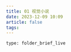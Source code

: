 ```yaml
---
title: 01 视觉小说
date: 2023-12-09 10:09
article: false
tags: 
---
```


```ccard
type: folder_brief_live
```
 

